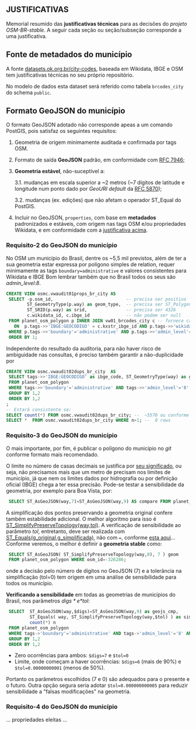 ## JUSTIFICATIVAS

Memorial resumido das **justificativas técnicas** para as decisões do *projeto OSM-BR-stable*. 
A seguir cada seção ou seção/subseção corresponde a uma justificativa.

## Fonte de metadados do município
A fonte [datasets.ok.org.br/city-codes](http://datasets.ok.org.br/city-codes), baseada em Wikidata, IBGE e OSM tem justificativas
técnicas no seu próprio repositório.

No modelo de dados esta dataset será referido como tabela `brcodes_city` do schema `public`.

## Formato GeoJSON do município
O formato GeoJSON adotado não corresponde apeas a um comando PostGIS, pois satisfaz os seguintes requisitos:

1. Geometria de origem minimamente auditada e confirmada por tags OSM.

2. Formato de saída **GeoJSON** padrão, em conformidade com [RFC&nbsp;7946](https://tools.ietf.org/html/rfc7946);

3. **Geometria estável**, não-suceptível a:

    3.1. mudanças em escala superior a ~2 metros (~7 dígitos de latitude e longitude num ponto dado por *GeoURI default* da [RFC&nbsp;5870](https://tools.ietf.org/html/rfc5870));
    
    3.2. mudanças (ex. edições) que não afetam o operador ST_Equal do PostGIS.

4. Incluir no GeoJSON, `properties`, com base em **metadados** padronizados e estáveis, com origem nas tags OSM e/ou propriedades Wikidata, e em conformidade com a [justificativa acima](#fonte-de-metadados-do-município).

### Requisito-2 do GeoJSON do município

No OSM  um município do Brasil,  dentre os ~5,5 mil previstos, além de ter a sua geometria estar expressa por polígono simples de relation, 
requer minimamente as tags `boundary=administrative` e valores consistentes para Wikidata e IBGE 
Bom lembrar também que no Brasil todos os seus são _admin_level:8_.
```sql
CREATE VIEW osmc.vwaudit01props_br_city AS 
 SELECT -p.osm_id,                            -- precisa ser positivo
        ST_GeometryType(p.way) as geom_type,  -- precisa ser ST_Polygon
        ST_SRID(p.way) as srid,               -- precisa ser 4326
        c.wikidata_id, c.ibge_id              -- não podem ser null 
 FROM planet_osm_polygon p INNER JOIN vw01_brcodes_city c -- fornece caches de ID string por JOIN com brcodes_state.
   ON  p.tags->>'IBGE:GEOCODIGO' = c.kxstr_ibge_id AND p.tags->>'wikidata' = c.kxstr_wikidata_id
 WHERE p.tags->>'boundary'='administrative' AND p.tags->>'admin_level'='8'
 ORDER BY 1;
```
Independente do resultado da auditoria, para não haver risco de ambiguidade nas consultas, é preciso também garantir a não-duplicidade por

```sql
CREATE VIEW osmc.vwaudit02dups_br_city  AS
 SELECT tags->>'IBGE:GEOCODIGO' as ibge_code, ST_GeometryType(way) as geom_type, count(*) n
 FROM planet_osm_polygon 
 WHERE tags->>'boundary'='administrative' AND tags->>'admin_level'='8' AND tags?'IBGE:GEOCODIGO'
 GROUP BY 1,2
 ORDER BY 1,2
;
-- Estará consistente se:
SELECT count(*) FROM osmc.vwaudit02dups_br_city; --  ~5570 ou conforme IBGE declafrar
SELECT *  FROM osmc.vwaudit02dups_br_city WHERE n>1; --  0 rows
```

### Requisito-3 do GeoJSON do município

O mais importante, por fim, é publicar o polígono do município no _git_ conforme formato mais recomendado.

O limite no número de casas decimais se justifica por [seu significado](https://gis.stackexchange.com/a/8674/7505),
ou seja, não precisamos mais que um metro de precisam nos limites de município, 
já que nem os limites dados por hidrografia ou por definição oficial (IBGE) 
chega a ter essa precisão. Pode-se testar  a sensibilidade da geometria, por exemplo para Boa Vista, por:

```sql
 SELECT ST_AsGeoJSON(way,7)=ST_AsGeoJSON(way,9) AS compare FROM planet_osm_polygon WHERE osm_id=-326286;
```
A simplificação dos pontos preservando a geometria original confere também estabilidade adicional. 
O melhor algoritmo para isso é [ST_SimplifyPreserveTopology(way,tol)](https://postgis.net/docs/ST_SimplifyPreserveTopology.html). 
A verificação de sensibilidade ao parâmetro *tol*, entretanto, deve ser realizada 
com [ST_Equals(g_original,g_simplificada)](https://postgis.net/docs/ST_Equals.html), não com `=`, 
conforme [esta aqui](https://gis.stackexchange.com/q/350299/7505)... Conforme veremos, o melhor é  definir a **geometria stable** como:

```sql
 SELECT ST_AsGeoJSON( ST_SimplifyPreserveTopology(way,0), 7 ) geom 
 FROM planet_osm_polygon WHERE osm_id=-326286;
```

onde a decisão pelo número de dígitos no GeoJSON (7)
e a tolerância na simplificação (tol=0) tem origem em uma análise de sensibilidade para todos os município.

**Verificando a sensibilidade** em todas as geometrias de municípios do Brasil, nos parâmetros *$digs* e *$tol*:
```sql
 SELECT  ST_AsGeoJSON(way,$digs)=ST_AsGeoJSON(way,9) as geojs_cmp, 
         ST_Equals( way, ST_SimplifyPreserveTopology(way,$tol) ) as simp_cmp, 
         count(*) n
 FROM planet_osm_polygon 
 WHERE tags->'boundary'='administrative' AND tags->'admin_level'='8' AND tags?'IBGE:GEOCODIGO'
 GROUP BY 1,2
 ORDER BY 1,2
```
* Zero ocorrências para ambos: `$digs=7` e `$tol=0`
* Limite, onde começam a haver ocorrências: `$digs=6` (mais de 90%) e `$tol=0.00000000001` (menos de 50%).

Portanto os parâmetros escolhidos (7 e 0) são adequados para o presente e o futuro. Outra opção segura seria adotar `$tol=0.000000000005` para reduzir sensibilidade a "falsas modificações" na geometria.

### Requisito-4 do GeoJSON do município

... propriedades eleitas ...



